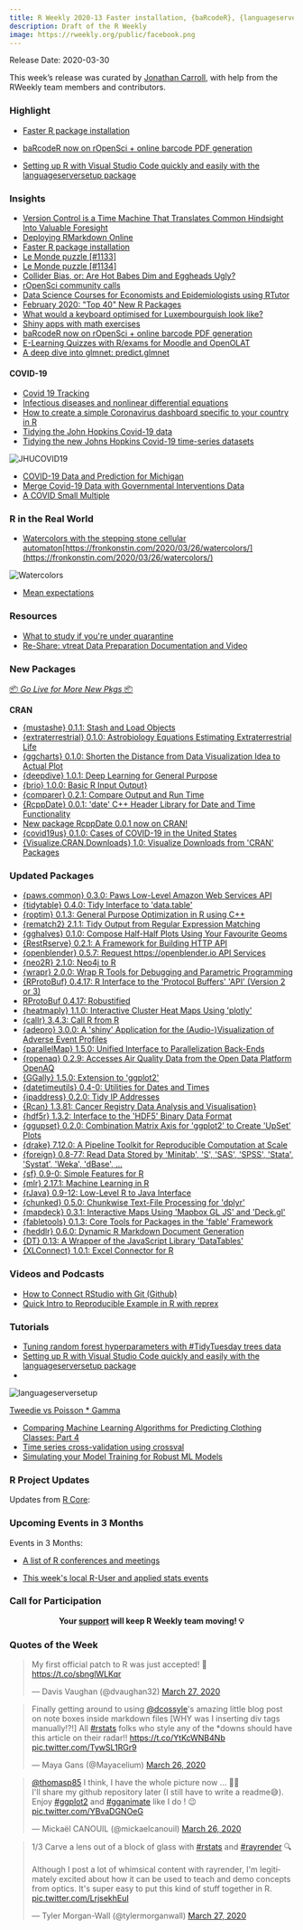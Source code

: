 ```yaml
---
title: R Weekly 2020-13 Faster installation, {baRcodeR}, {languageserversetup}
description: Draft of the R Weekly
image: https://rweekly.org/public/facebook.png
---
```


Release Date: 2020-03-30

This week’s release was curated by [Jonathan Carroll](https://twitter.com/carroll_jono), with help from the RWeekly team members and contributors.

###  Highlight

+ [Faster R package installation](https://www.jumpingrivers.com/blog/faster-r-package-installation-rstudio/)

+ [baRcodeR now on rOpenSci + online barcode PDF generation](https://www.yihanwu.ca/post/barcoder-0-1-5-now-released-online-barcode-pdf-generation/)

+ [Setting up R with Visual Studio Code quickly and easily with the languageserversetup package](https://jozef.io/r300-language-server-setup/)

### Insights

+ [Version Control is a Time Machine That Translates Common Hindsight Into Valuable Foresight](http://www.win-vector.com/blog/2020/03/version-control-is-a-time-machine-that-translates-common-hindsight-into-valuable-foresight/)
+ [Deploying RMarkdown Online](https://jessecambon.github.io/2020/03/22/deploying-rmarkdown-online.html)
+ [Faster R package installation](https://www.jumpingrivers.com/blog/faster-r-package-installation-rstudio/)
+ [Le Monde puzzle [#1133]](https://xianblog.wordpress.com/2020/03/28/le-monde-puzzle-1133/)
+ [Le Monde puzzle [#1134]](https://xianblog.wordpress.com/2020/03/24/le-monde-puzzle-1134/)
+ [Collider Bias, or: Are Hot Babes Dim and Eggheads Ugly?](https://blog.ephorie.de/collider-bias-are-hot-babes-dim-and-eggheads-ugly)
+ [rOpenSci community calls](https://statisticaloddsandends.wordpress.com/2020/03/24/ropensci-community-calls/)
+ [Data Science Courses for Economists and Epidemiologists using RTutor](http://skranz.github.io//r/2020/03/25/courses_rtutor.html)
+ [February 2020: "Top 40" New R Packages](https://rviews.rstudio.com/2020/03/26/february-2020-top-40-new-r-packages/)
+ [What would a keyboard optimised for Luxembourguish look like?](http://www.brodrigues.co/blog/2020-03-26-bepo_lu/)
+ [Shiny apps with math exercises](https://mikl.dk/post/2020-shinymath/)
+ [baRcodeR now on rOpenSci + online barcode PDF generation](https://www.yihanwu.ca/post/barcoder-0-1-5-now-released-online-barcode-pdf-generation/)
+ [E-Learning Quizzes with R/exams for Moodle and OpenOLAT](http://www.R-exams.org/tutorials/elearning/)
+ [A deep dive into glmnet: predict.glmnet](https://statisticaloddsandends.wordpress.com/2020/03/28/a-deep-dive-into-glmnet-predict-glmnet/)

#### COVID-19

+ [Covid 19 Tracking](https://kieranhealy.org/blog/archives/2020/03/21/covid-19-tracking/)
+ [Infectious diseases and nonlinear differential equations](https://fabiandablander.com/r/Nonlinear-Infection.html)
+ [How to create a simple Coronavirus dashboard specific to your country in R](https://www.statsandr.com/blog/how-to-create-a-simple-coronavirus-dashboard-specific-to-your-country-in-r/)
+ [Tidying the John Hopkins Covid-19 data](https://joachim-gassen.github.io/2020/03/tidying-the-john-hopkins-covid-19-data/)
+ [Tidying the new Johns Hopkins Covid-19 time-series datasets](https://joachim-gassen.github.io/2020/03/tidying-the-new-johns-hopkins-covid-19-datasests/)

![JHUCOVID19](https://raw.githubusercontent.com/rweekly/image/master/2020-03-30/VisualizeCovid19Spread.png)

+ [COVID-19 Data and Prediction for Michigan](https://iamnagdev.com/2020/03/26/covid-19-data-and-prediction-for-michigan/)
+ [Merge Covid-19 Data with Governmental Interventions Data](https://joachim-gassen.github.io/2020/03/merge-covid-19-data-with-governmental-interventions-data/)
+ [A COVID Small Multiple](https://kieranhealy.org/blog/archives/2020/03/27/a-covid-small-multiple/)

### R in the Real World

+ [Watercolors with the stepping stone cellular automaton](https://github.com/aschinchon/watercolors)[https://fronkonstin.com/2020/03/26/watercolors/](https://fronkonstin.com/2020/03/26/watercolors/)

![Watercolors](https://raw.githubusercontent.com/rweekly/image/master/2020-03-30/watercolors.png)

+ [Mean expectations](https://osm.netlify.com/post/mean-expectations/)

###  Resources

+ [What to study if you're under quarantine](http://theautomatic.net/2020/03/24/what-to-study-if-youre-under-quarantine/)
+ [Re-Share: vtreat Data Preparation Documentation and Video](http://www.win-vector.com/blog/2020/03/re-share-vtreat-data-preparation-documentation-and-video/)

###  New Packages

<p class="added-hostname"><a href="https://rweekly.org/live" target="_blank" class="externalLink">📦 <i>Go Live for More New Pkgs</i> 📦</a></p>

**CRAN**

+ [{mustashe} 0.1.1: Stash and Load Objects](https://cran.r-project.org/package=mustashe)
+ [{extraterrestrial} 0.1.0: Astrobiology Equations Estimating Extraterrestrial Life](https://cran.r-project.org/package=extraterrestrial)
+ [{ggcharts} 0.1.0: Shorten the Distance from Data Visualization Idea to Actual Plot](https://cran.r-project.org/package=ggcharts)
+ [{deepdive} 1.0.1: Deep Learning for General Purpose](https://cran.r-project.org/package=deepdive)
+ [{brio} 1.0.0: Basic R Input Output}](https://cran.r-project.org/package=brio)
+ [{comparer} 0.2.1: Compare Output and Run Time](https://cran.r-project.org/package=comparer)
+ [{RcppDate} 0.0.1: 'date' C++ Header Library for Date and Time Functionality](https://cran.r-project.org/package=RcppDate)
+ [New package RcppDate 0.0.1 now on CRAN!](http://dirk.eddelbuettel.com/blog/2020/03/24#rcppdate_0.0.1)
+ [{covid19us} 0.1.0: Cases of COVID-19 in the United States](https://cran.r-project.org/package=covid19us)
+ [{Visualize.CRAN.Downloads} 1.0: Visualize Downloads from 'CRAN' Packages](https://cran.r-project.org/package=Visualize.CRAN.Downloads)

### Updated Packages

+ [{paws.common} 0.3.0: Paws Low-Level Amazon Web Services API](https://cran.r-project.org/package=paws.common)
+ [{tidytable} 0.4.0: Tidy Interface to 'data.table'](https://cran.r-project.org/package=tidytable)
+ [{roptim} 0.1.3: General Purpose Optimization in R using C++](https://cran.r-project.org/package=roptim)
+ [{rematch2} 2.1.1: Tidy Output from Regular Expression Matching](https://cran.r-project.org/package=rematch2)
+ [{gghalves} 0.1.0: Compose Half-Half Plots Using Your Favourite Geoms](https://cran.r-project.org/package=gghalves)
+ [{RestRserve} 0.2.1: A Framework for Building HTTP API](https://cran.r-project.org/package=RestRserve)
+ [{openblender} 0.5.7: Request <https://openblender.io> API Services](https://cran.r-project.org/package=openblender)
+ [{neo2R} 2.1.0: Neo4j to R](https://cran.r-project.org/package=neo2R)
+ [{wrapr} 2.0.0: Wrap R Tools for Debugging and Parametric Programming](https://cran.r-project.org/package=wrapr)
+ [{RProtoBuf} 0.4.17: R Interface to the 'Protocol Buffers' 'API' (Version 2 or 3)](https://cran.r-project.org/package=RProtoBuf)
+ [RProtoBuf 0.4.17: Robustified](http://dirk.eddelbuettel.com/blog/2020/03/28#rprotobuf_0.4.17)
+ [{heatmaply} 1.1.0: Interactive Cluster Heat Maps Using 'plotly'](https://cran.r-project.org/package=heatmaply)
+ [{callr} 3.4.3: Call R from R](https://cran.r-project.org/package=callr)
+ [{adepro} 3.0.0: A 'shiny' Application for the (Audio-)Visualization of Adverse Event Profiles](https://cran.r-project.org/package=adepro)
+ [{parallelMap} 1.5.0: Unified Interface to Parallelization Back-Ends](https://cran.r-project.org/package=parallelMap)
+ [{ropenaq} 0.2.9: Accesses Air Quality Data from the Open Data Platform OpenAQ](https://cran.r-project.org/package=ropenaq)
+ [{GGally} 1.5.0: Extension to 'ggplot2'](https://cran.r-project.org/package=GGally)
+ [{datetimeutils} 0.4-0: Utilities for Dates and Times](https://cran.r-project.org/package=datetimeutils)
+ [{ipaddress} 0.2.0: Tidy IP Addresses](https://cran.r-project.org/package=ipaddress)
+ [{Rcan} 1.3.81: Cancer Registry Data Analysis and Visualisation}](https://cran.r-project.org/package=Rcan)
+ [{hdf5r} 1.3.2: Interface to the 'HDF5' Binary Data Format](https://cran.r-project.org/package=hdf5r)
+ [{ggupset} 0.2.0: Combination Matrix Axis for 'ggplot2' to Create 'UpSet' Plots](https://cran.r-project.org/package=ggupset)
+ [{drake} 7.12.0: A Pipeline Toolkit for Reproducible Computation at Scale](https://cran.r-project.org/package=drake)
+ [{foreign} 0.8-77: Read Data Stored by 'Minitab', 'S', 'SAS', 'SPSS', 'Stata', 'Systat', 'Weka', 'dBase', ...](https://cran.r-project.org/package=foreign)
+ [{sf} 0.9-0: Simple Features for R](https://cran.r-project.org/package=sf)
+ [{mlr} 2.17.1: Machine Learning in R](https://cran.r-project.org/package=mlr)
+ [{rJava} 0.9-12: Low-Level R to Java Interface](https://cran.r-project.org/package=rJava)
+ [{chunked} 0.5.0: Chunkwise Text-File Processing for 'dplyr'](https://cran.r-project.org/package=chunked)
+ [{mapdeck} 0.3.1: Interactive Maps Using 'Mapbox GL JS' and 'Deck.gl'](https://cran.r-project.org/package=mapdeck)
+ [{fabletools} 0.1.3: Core Tools for Packages in the 'fable' Framework](https://cran.r-project.org/package=fabletools)
+ [{heddlr} 0.6.0: Dynamic R Markdown Document Generation](https://cran.r-project.org/package=heddlr)
+ [{DT} 0.13: A Wrapper of the JavaScript Library 'DataTables'](https://cran.r-project.org/package=DT)
+ [{XLConnect} 1.0.1: Excel Connector for R](https://cran.r-project.org/package=XLConnect)

###  Videos and Podcasts

+ [How to Connect RStudio with Git (Github) ](https://www.programmingwithr.com/how-to-connect-rstudio-with-git-github/)
+ [Quick Intro to Reproducible Example in R with reprex](https://www.programmingwithr.com/quick-intro-to-reproducible-example-in-r-with-reprex/)

###  Tutorials

+ [Tuning random forest hyperparameters with #TidyTuesday trees data](https://juliasilge.com/blog/sf-trees-random-tuning/)
+ [Setting up R with Visual Studio Code quickly and easily with the languageserversetup package](https://jozef.io/r300-language-server-setup/)
+ 
![languageserversetup](https://raw.githubusercontent.com/rweekly/image/master/2020-03-30/languageserversetup.gif)

[Tweedie vs Poisson * Gamma](https://www.simoncoulombe.com/2020/03/tweedie-vs-poisson-gamma/)
+ [Comparing Machine Learning Algorithms for Predicting Clothing Classes: Part 4](https://rviews.rstudio.com/2020/03/24/comparing-machine-learning-algorithms-for-predicting-clothing-classes-part-4/)
+ [Time series cross-validation using crossval](https://thierrymoudiki.github.io/blog/2020/03/27/r/misc/crossval-2)
+ [Simulating your Model Training for Robust ML Models](https://iamnagdev.com/2020/03/27/simulating-your-model-training-for-robust-ml-models/)

<!--<div class="post-more-begin></div><div class="post-more-end"></div>-->

###  R Project Updates

Updates from [R Core](http://developer.r-project.org/blosxom.cgi/R-devel/NEWS):

###  Upcoming Events in 3 Months

Events in 3 Months:

+ [A list of R conferences and meetings](https://jumpingrivers.github.io/meetingsR/events.html)

+ [This week's local R-User and applied stats events](https://community.rstudio.com/c/irl)

###  Call for Participation

<p class="hide-support added-hostname support-rweekly" style="text-align: center;font-weight: bold;">Your <a class="non-visited externalLink" href="https://www.patreon.com/rweekly" onclick="pas(this)">support</a> will keep R Weekly team moving! 💡</p>

###  Quotes of the Week

<blockquote class="twitter-tweet"><p lang="en" dir="ltr">My first official patch to R was just accepted! 🎉 <a href="https://t.co/sbnglWLKqr">https://t.co/sbnglWLKqr</a></p>&mdash; Davis Vaughan (@dvaughan32) <a href="https://twitter.com/dvaughan32/status/1243678289421578241?ref_src=twsrc%5Etfw">March 27, 2020</a></blockquote> <script async src="https://platform.twitter.com/widgets.js" charset="utf-8"></script>

<blockquote class="twitter-tweet"><p lang="en" dir="ltr">Finally getting around to using <a href="https://twitter.com/dcossyle?ref_src=twsrc%5Etfw">@dcossyle</a>&#39;s amazing little blog post on note boxes inside markdown files [WHY was I inserting div tags manually!?!] All <a href="https://twitter.com/hashtag/rstats?src=hash&amp;ref_src=twsrc%5Etfw">#rstats</a> folks who style any of the *downs should have this article on their radar!! <a href="https://t.co/YtKcWNB4Nb">https://t.co/YtKcWNB4Nb</a> <a href="https://t.co/TywSL1RGr9">pic.twitter.com/TywSL1RGr9</a></p>&mdash; Maya Gans (@Mayacelium) <a href="https://twitter.com/Mayacelium/status/1243192597767585792?ref_src=twsrc%5Etfw">March 26, 2020</a></blockquote> <script async src="https://platform.twitter.com/widgets.js" charset="utf-8"></script>

<blockquote class="twitter-tweet"><p lang="en" dir="ltr"><a href="https://twitter.com/thomasp85?ref_src=twsrc%5Etfw">@thomasp85</a> I think, I have the whole picture now ... 🤔😎<br>I&#39;ll share my github repository later (I still have to write a readme😅).<br>Enjoy <a href="https://twitter.com/hashtag/ggplot2?src=hash&amp;ref_src=twsrc%5Etfw">#ggplot2</a> and <a href="https://twitter.com/hashtag/gganimate?src=hash&amp;ref_src=twsrc%5Etfw">#gganimate</a> like I do ! 😉 <a href="https://t.co/YBvaDGNOeG">pic.twitter.com/YBvaDGNOeG</a></p>&mdash; Mickaël CANOUIL (@mickaelcanouil) <a href="https://twitter.com/mickaelcanouil/status/1243246786556420096?ref_src=twsrc%5Etfw">March 26, 2020</a></blockquote> <script async src="https://platform.twitter.com/widgets.js" charset="utf-8"></script>

<blockquote class="twitter-tweet"><p lang="en" dir="ltr">1/3 Carve a lens out of a block of glass with <a href="https://twitter.com/hashtag/rstats?src=hash&amp;ref_src=twsrc%5Etfw">#rstats</a> and <a href="https://twitter.com/hashtag/rayrender?src=hash&amp;ref_src=twsrc%5Etfw">#rayrender</a> 🔍<br><br>Although I post a lot of whimsical content with rayrender, I&#39;m legitimately excited about how it can be used to teach and demo concepts from optics. It&#39;s super easy to put this kind of stuff together in R. <a href="https://t.co/LrjsekhEuI">pic.twitter.com/LrjsekhEuI</a></p>&mdash; Tyler Morgan-Wall (@tylermorganwall) <a href="https://twitter.com/tylermorganwall/status/1243531960250773504?ref_src=twsrc%5Etfw">March 27, 2020</a></blockquote> <script async src="https://platform.twitter.com/widgets.js" charset="utf-8"></script>